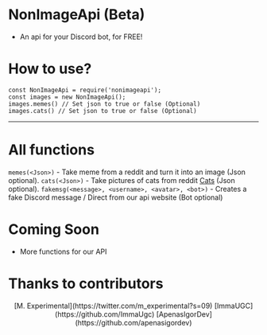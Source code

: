 # NonImageApi (Beta)

- An api for your Discord bot, for FREE!

# How to use?
```
const NonImageApi = require('nonimageapi');
const images = new NonImageApi();
images.memes() // Set json to true or false (Optional)
images.cats() // Set json to true or false (Optional)
```

-----

# All functions

`memes(<Json>)` - Take meme from a reddit and turn it into an image (Json optional).
`cats(<Json>)` - Take pictures of cats from reddit [Cats](https://www.reddit.com/r/cats) (Json optional).
`fakemsg(<message>, <username>, <avatar>, <bot>)` - Creates a fake Discord message / Direct from our api website (Bot optional)

# Coming Soon
- More functions for our API

# Thanks to contributors
<center>
[M. Experimental](https://twitter.com/m_experimental?s=09)
[ImmaUGC](https://github.com/ImmaUgc)
[ApenasIgorDev](https://github.com/apenasigordev)
</center>
